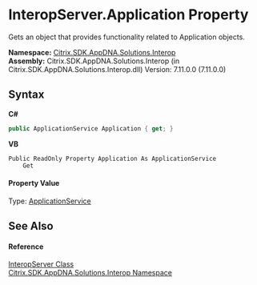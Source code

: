 # InteropServer.Application Property 
 

Gets an object that provides functionality related to Application objects.

**Namespace:**&nbsp;<a href="9b022d31-dfbd-e494-2a35-12a59446d9d6">Citrix.SDK.AppDNA.Solutions.Interop</a><br />**Assembly:**&nbsp;Citrix.SDK.AppDNA.Solutions.Interop (in Citrix.SDK.AppDNA.Solutions.Interop.dll) Version: 7.11.0.0 (7.11.0.0)

## Syntax

**C#**
```csharp
public ApplicationService Application { get; }
```

**VB**
```vbnet
Public ReadOnly Property Application As ApplicationService
	Get
```


#### Property Value
Type: <a href="4190f2b6-31d1-9744-132e-b12e165db1a3">ApplicationService</a>

## See Also


#### Reference
<a href="0fba6b81-e2ee-e3ad-5856-5cd5364db0b7">InteropServer Class</a><br /><a href="9b022d31-dfbd-e494-2a35-12a59446d9d6">Citrix.SDK.AppDNA.Solutions.Interop Namespace</a><br />
